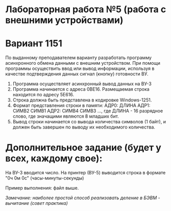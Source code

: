 # Лабораторная работа №5 (работа с внешними устройствами)

# Вариант 1151

По выданному преподавателем варианту разработать программу асинхронного обмена данными с внешним устройством. При помощи программы осуществить ввод или вывод информации, используя в качестве подтверждения данных сигнал (кнопку) готовности ВУ.

1. Программа осуществляет асинхронный вывод данных на ВУ-3
2. Программа начинается с адреса 0BE16. Размещаемая строка находится по адресу 5E616.
3. Строка должна быть представлена в кодировке Windows-1251.
4. Формат представления строки в памяти: АДР0: ДЛИНА АДР1: СИМВ2 СИМВ1 АДР2: СИМВ4 СИМВ3 ..., где ДЛИНА - 16 разрядное слово, где значащими являются 8 младших бит.
5. Вывод строки начинается со вывода количества символов (1 байт), и должен быть завершен по выводу их необходимого количества.

# Дополнительное задание (будет у всех, каждому свое):

На ВУ-3 вводится число. На принтер (ВУ-5) выводится строка в формате "0ч 0м 0с" (часы-минуты-секунды)

Пример выполнения: файл выше.

*Замечание: наиболее простой способ реализовать деление в БЭВМ - вычитание (совет практика)*

